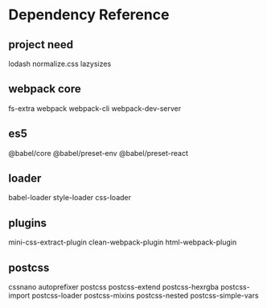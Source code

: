 # Dependency Reference

## project need

lodash normalize.css lazysizes

## webpack core

fs-extra webpack webpack-cli webpack-dev-server

## es5

@babel/core @babel/preset-env @babel/preset-react

## loader

babel-loader style-loader css-loader

## plugins

mini-css-extract-plugin clean-webpack-plugin html-webpack-plugin

## postcss

cssnano autoprefixer postcss postcss-extend postcss-hexrgba postcss-import postcss-loader postcss-mixins postcss-nested postcss-simple-vars
